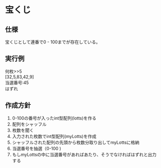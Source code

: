 # 宝くじ

## 仕様
宝くじとして連番で0 - 100までが存在している。

## 実行例
何枚>>5  
[32,5,83,42,9]  
当選番号:45  
はずれ  

## 作成方針

1. 0-100の番号が入ったint型配列(lotts)を作る
1. 配列をシャッフル
1. 枚数を聞く
1. 入力された枚数でint型配列(myLotts)を作成
1. シャッフルされた配列の先頭から枚数分取り出してmyLottsに格納
1. 当選番号を抽選（0-100 )
1. もしmyLottsの中に当選番号があればあたり、そうでなければはずれと出力する

